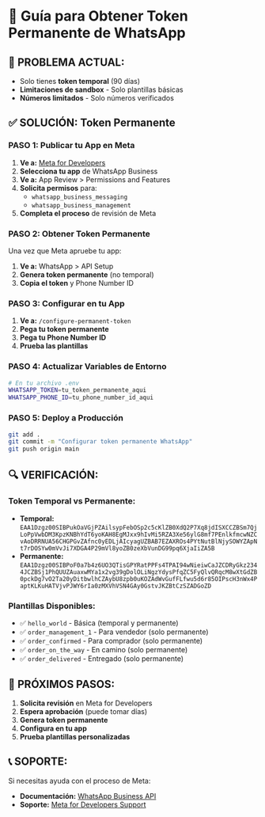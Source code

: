 # 🔧 Guía para Obtener Token Permanente de WhatsApp

## 🎯 **PROBLEMA ACTUAL:**
- Solo tienes **token temporal** (90 días)
- **Limitaciones de sandbox** - Solo plantillas básicas
- **Números limitados** - Solo números verificados

## ✅ **SOLUCIÓN: Token Permanente**

### **PASO 1: Publicar tu App en Meta**

1. **Ve a:** [Meta for Developers](https://developers.facebook.com/)
2. **Selecciona tu app** de WhatsApp Business
3. **Ve a:** App Review > Permissions and Features
4. **Solicita permisos** para:
   - `whatsapp_business_messaging`
   - `whatsapp_business_management`
5. **Completa el proceso** de revisión de Meta

### **PASO 2: Obtener Token Permanente**

Una vez que Meta apruebe tu app:
1. **Ve a:** WhatsApp > API Setup
2. **Genera token permanente** (no temporal)
3. **Copia el token** y Phone Number ID

### **PASO 3: Configurar en tu App**

1. **Ve a:** `/configure-permanent-token`
2. **Pega tu token permanente**
3. **Pega tu Phone Number ID**
4. **Prueba las plantillas**

### **PASO 4: Actualizar Variables de Entorno**

```bash
# En tu archivo .env
WHATSAPP_TOKEN=tu_token_permanente_aqui
WHATSAPP_PHONE_ID=tu_phone_number_id_aqui
```

### **PASO 5: Deploy a Producción**

```bash
git add .
git commit -m "Configurar token permanente WhatsApp"
git push origin main
```

## 🔍 **VERIFICACIÓN:**

### **Token Temporal vs Permanente:**
- **Temporal:** `EAA1Dzgz00SIBPukOaVGjPZAilsypFebOSp2c5cKlZB0XdQ2P7Xq8jdISXCCZBSm7QjLoPpVwbDM3KpzKNBhYdT6yoKAH8EgMJxx9hIvMi5RZA3Xe56ylG8mf7PEnlkfmcwNZCvAoDRRNUA56CHGPGvZAfnc0yEDLjAIcyagUZBAB7EZAXROs4PYtNutBlNjySOWYZApNt7rDOSYw0mVvJi7XDGA4P29mVl8yoZB0zeXbVunDG99pq6XjaIiZA5B`
- **Permanente:** `EAA1Dzgz00SIBPoF0a7b4z6UO3QTisGPYRatPPFs4TPAI94wNieiwCaJZCDRyGkz2344JCZBSj1PhQUUZAuaxwMYa1x2vg39gDolOLiNgzYdysPfqZC5FyQlvQRqcM8wXtGdZB0pckDg7vO2Ta20yDitbwlhCZAybU8zpb0uKOZAdWvGufFLfwu5d6r85OIPscH3nWx4PaptKLKuHATVjvPJWY6rIa0zMXVhVSN4GAy0GstvJKZBtCzSZADGoZD`

### **Plantillas Disponibles:**
- ✅ `hello_world` - Básica (temporal y permanente)
- ✅ `order_management_1` - Para vendedor (solo permanente)
- ✅ `order_confirmed` - Para comprador (solo permanente)
- ✅ `order_on_the_way` - En camino (solo permanente)
- ✅ `order_delivered` - Entregado (solo permanente)

## 🚀 **PRÓXIMOS PASOS:**

1. **Solicita revisión** en Meta for Developers
2. **Espera aprobación** (puede tomar días)
3. **Genera token permanente**
4. **Configura en tu app**
5. **Prueba plantillas personalizadas**

## 📞 **SOPORTE:**

Si necesitas ayuda con el proceso de Meta:
- **Documentación:** [WhatsApp Business API](https://developers.facebook.com/docs/whatsapp)
- **Soporte:** [Meta for Developers Support](https://developers.facebook.com/support/)


